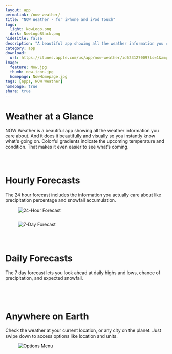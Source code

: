 ```yaml
---
layout: app
permalink: /now-weather/
title: "NOW Weather - for iPhone and iPod Touch"
logo:
  light: NowLogo.png
  dark: NowLogoBlack.png
hideTitle: false
description: "A beautiful app showing all the weather information you care about. And it does it beautifully and visually so you instantly know what's going on."
category: app
download: 
  url: https://itunes.apple.com/us/app/now-weather/id623127009?ls=1&amp;mt=8
image:
  feature: Now.jpg
  thumb: now-icon.jpg
  homepage: NowHomepage.jpg
tags: [apps, NOW Weather]
homepage: true
share: true
---
```


<h1>Weather at a Glance</h1>
NOW Weather is a beautiful app showing all the weather information you care about. And it does it beautifully and visually so you instantly know what's going on. Colorful gradients indicate the upcoming temperature and condition. That makes it even easier to see what’s coming.

<br/>

<div style="overflow:auto">
<div class="two-third" style="margin-top: 80px">
	<h1>Hourly Forecasts</h1>
  	<p>The 24 hour forecast includes the information you actually care about like precipitation percentage and snowfall accumulation.</p>
</div>
<div class="one-third last">
  <figure>
    <img src="{{ site.baseurl }}/images/Now-Forecast.jpg" alt="24-Hour Forecast">
  </figure>
</div>
</div>

<div style="overflow:auto">
<div class="one-third">
  <figure>
    <img src="{{ site.baseurl }}/images/Now-Daily.jpg" alt="7-Day Forecast">
  </figure>
</div>
<div class="two-third last" style="margin-top: 80px">
  <h1>Daily Forecasts</h1>
  <p>The 7 day forecast lets you look ahead at daily highs and lows, chance of precipitation, and expected snowfall.</p>
</div>
</div>

<div style="overflow:auto">
<div class="two-third" style="margin-top: 80px">
  <h1>Anywhere on Earth</h1>
  <p>Check the weather at your current location, or any city on the planet. Just swipe down to access options like location and units.</p>
</div>
<div class="one-third last">
	<figure>
		<img src="{{ site.baseurl }}/images/Now-Options.jpg" alt="Options Menu">
	</figure>
</div>
</div>